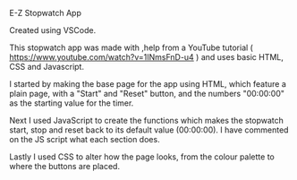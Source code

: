 E-Z Stopwatch App

Created using VSCode.

This stopwatch app was made with ,help from a YouTube tutorial ( https://www.youtube.com/watch?v=1INmsFnD-u4 )
and uses basic HTML, CSS and Javascript.

I started by making the base page for the app using HTML, which feature a plain page, with a "Start" and "Reset" button, and the numbers "00:00:00" as the starting value for the timer.

Next I used JavaScript to create the functions which makes the stopwatch start, stop and reset back to its default value (00:00:00). I have commented on the JS script what each section does.

Lastly I used CSS to alter how the page looks, from the colour palette to where the buttons are placed.

